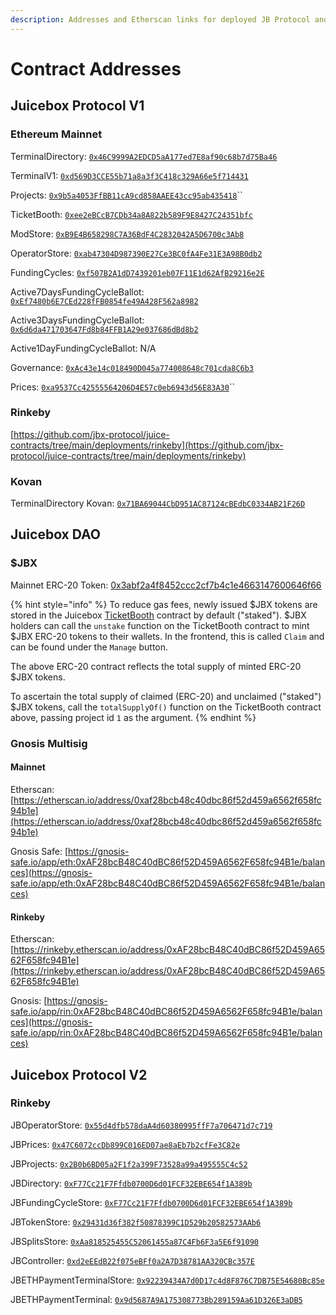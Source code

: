 ```yaml
---
description: Addresses and Etherscan links for deployed JB Protocol and JBX DAO contracts.
---
```


# Contract Addresses

## Juicebox Protocol V1

### Ethereum Mainnet

TerminalDirectory: [`0x46C9999A2EDCD5aA177ed7E8af90c68b7d75Ba46`](https://etherscan.io/address/0x46c9999a2edcd5aa177ed7e8af90c68b7d75ba46)

TerminalV1: [`0xd569D3CCE55b71a8a3f3C418c329A66e5f714431`](https://etherscan.io/address/0xd569D3CCE55b71a8a3f3C418c329A66e5f714431)

Projects: [`0x9b5a4053FfBB11cA9cd858AAEE43cc95ab435418`](https://etherscan.io/address/0x9b5a4053FfBB11cA9cd858AAEE43cc95ab435418)\`\`

TicketBooth: [`0xee2eBCcB7CDb34a8A822b589F9E8427C24351bfc`](https://etherscan.io/address/0xee2eBCcB7CDb34a8A822b589F9E8427C24351bfc)

ModStore: [`0xB9E4B658298C7A36BdF4C2832042A5D6700c3Ab8`](https://etherscan.io/address/0xB9E4B658298C7A36BdF4C2832042A5D6700c3Ab8)

OperatorStore: [`0xab47304D987390E27Ce3BC0fA4Fe31E3A98B0db2`](https://etherscan.io/address/0xab47304D987390E27Ce3BC0fA4Fe31E3A98B0db2)

FundingCycles: [`0xf507B2A1dD7439201eb07F11E1d62AfB29216e2E`](https://etherscan.io/address/0xf507B2A1dD7439201eb07F11E1d62AfB29216e2E)

Active7DaysFundingCycleBallot: [`0xEf7480b6E7CEd228fFB0854fe49A428F562a8982`](https://etherscan.io/address/0xEf7480b6E7CEd228fFB0854fe49A428F562a8982)

Active3DaysFundingCycleBallot: [`0x6d6da471703647Fd8b84FFB1A29e037686dBd8b2`](https://etherscan.io/address/0x6d6da471703647Fd8b84FFB1A29e037686dBd8b2)

Active1DayFundingCycleBallot: N/A

Governance: [`0xAc43e14c018490D045a774008648c701cda8C6b3`](https://etherscan.io/address/0xAc43e14c018490D045a774008648c701cda8C6b3)

Prices: [`0xa9537Cc42555564206D4E57c0eb6943d56E83A30`](https://etherscan.io/address/0xa9537Cc42555564206D4E57c0eb6943d56E83A30)\`\`

### Rinkeby

[https://github.com/jbx-protocol/juice-contracts/tree/main/deployments/rinkeby](https://github.com/jbx-protocol/juice-contracts/tree/main/deployments/rinkeby)

### Kovan

TerminalDirectory Kovan: [`0x71BA69044CbD951AC87124cBEdbC0334AB21F26D`](https://kovan.etherscan.io/address/0x71BA69044CbD951AC87124cBEdbC0334AB21F26D)

## Juicebox DAO

### $JBX

Mainnet ERC-20 Token: [0x3abf2a4f8452ccc2cf7b4c1e4663147600646f66](https://etherscan.io/token/0x3abf2a4f8452ccc2cf7b4c1e4663147600646f66)

{% hint style="info" %}
To reduce gas fees, newly issued $JBX tokens are stored in the Juicebox [TicketBooth](../protocol-v1/ticketbooth/) contract by default ("staked"). $JBX holders can call the `unstake` function on the TicketBooth contract to mint $JBX ERC-20 tokens to their wallets. In the frontend, this is called `Claim` and can be found under the `Manage` button.

The above ERC-20 contract reflects the total supply of minted ERC-20 $JBX tokens.

To ascertain the total supply of claimed (ERC-20) and unclaimed ("staked") $JBX tokens, call the `totalSupplyOf()` function on the TicketBooth contract above, passing project id `1` as the argument.
{% endhint %}

### Gnosis Multisig

#### Mainnet

Etherscan: [https://etherscan.io/address/0xaf28bcb48c40dbc86f52d459a6562f658fc94b1e](https://etherscan.io/address/0xaf28bcb48c40dbc86f52d459a6562f658fc94b1e)

Gnosis Safe: [https://gnosis-safe.io/app/eth:0xAF28bcB48C40dBC86f52D459A6562F658fc94B1e/balances](https://gnosis-safe.io/app/eth:0xAF28bcB48C40dBC86f52D459A6562F658fc94B1e/balances)

#### **Rinkeby**

Etherscan: [https://rinkeby.etherscan.io/address/0xAF28bcB48C40dBC86f52D459A6562F658fc94B1e](https://rinkeby.etherscan.io/address/0xAF28bcB48C40dBC86f52D459A6562F658fc94B1e)

Gnosis: [https://gnosis-safe.io/app/rin:0xAF28bcB48C40dBC86f52D459A6562F658fc94B1e/balances](https://gnosis-safe.io/app/rin:0xAF28bcB48C40dBC86f52D459A6562F658fc94B1e/balances)

## Juicebox Protocol V2

### Rinkeby

JBOperatorStore: [`0x55d4dfb578daA4d60380995ffF7a706471d7c719`](https://rinkeby.etherscan.io/address/0x55d4dfb578daA4d60380995ffF7a706471d7c719)

JBPrices: [`0x47C6072ccDb899C016ED07ae8aEb7b2cfFe3C82e`](https://rinkeby.etherscan.io/address/0x47C6072ccDb899C016ED07ae8aEb7b2cfFe3C82e)

JBProjects: [`0x2B0b6BD05a2F1f2a399F73528a99a495555C4c52`](https://rinkeby.etherscan.io/address/0x2B0b6BD05a2F1f2a399F73528a99a495555C4c52)

JBDirectory: [`0xF77Cc21F7Ffdb0700D6d01FCF32EBE654f1A389b`](https://rinkeby.etherscan.io/address/0xF77Cc21F7Ffdb0700D6d01FCF32EBE654f1A389b)

JBFundingCycleStore: [`0xF77Cc21F7Ffdb0700D6d01FCF32EBE654f1A389b`](https://rinkeby.etherscan.io/address/0xfd6Bc33C9e25c6d9Bbd00b04992E3639E786DCEd)

JBTokenStore: [`0x29431d36f382f50878399C1D529b20582573AAb6`](https://rinkeby.etherscan.io/address/0x29431d36f382f50878399C1D529b20582573AAb6)

JBSplitsStore: [`0xAa818525455C52061455a87C4Fb6F3a5E6f91090`](https://rinkeby.etherscan.io/address/0xAa818525455C52061455a87C4Fb6F3a5E6f91090)

JBController: [`0xd2eEEdB22f075eBFf0a2A7D38781AA320CBc357E`](https://rinkeby.etherscan.io/address/0xd2eEEdB22f075eBFf0a2A7D38781AA320CBc357E)

JBETHPaymentTerminalStore: [`0x92239434A7d0D17c4d8F876C7DB75E54680Bc85e`](https://rinkeby.etherscan.io/address/0x92239434A7d0D17c4d8F876C7DB75E54680Bc85e)

JBETHPaymentTerminal: [`0x9d5687A9A175308773Bb289159Aa61D326E3aDB5`](https://rinkeby.etherscan.io/address/0x9d5687A9A175308773Bb289159Aa61D326E3aDB5)
